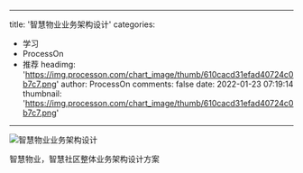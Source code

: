
---
title: '智慧物业业务架构设计'
categories: 
 - 学习
 - ProcessOn
 - 推荐
headimg: 'https://img.processon.com/chart_image/thumb/610cacd31efad40724c0b7c7.png'
author: ProcessOn
comments: false
date: 2022-01-23 07:19:14
thumbnail: 'https://img.processon.com/chart_image/thumb/610cacd31efad40724c0b7c7.png'
---

<div>   
<img class="thumb" alt="智慧物业业务架构设计" src="https://img.processon.com/chart_image/thumb/610cacd31efad40724c0b7c7.png" referrerpolicy="no-referrer">
<p>智慧物业，智慧社区整体业务架构设计方案</p>  
</div>
            